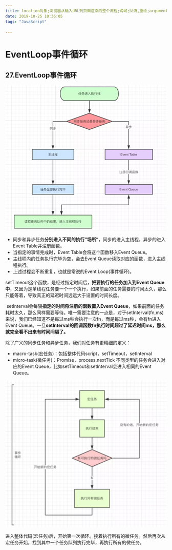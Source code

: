 ```yaml
---
title: location对象;浏览器从输入URL到页面渲染的整个流程;跨域;回流,重绘;arguments(补充)
date: 2019-10-25 10:36:05
tags: "JavaScript"

---
```


EventLoop事件循环
=========================


27.EventLoop事件循环
---------------------

![](https://raw.githubusercontent.com/hhhwwq/MarkdownPhotos/master/eventlop_1.png)

-   同步和异步任务**分别进入不同的执行”场所”**，同步的进入主线程，异步的进入Event
    Table并注册函数。
-   当指定的事情完成时，Event Table会将这个函数移入Event Queue。
-   主线程内的任务执行完毕为空，会去Event
    Queue读取对应的函数，进入主线程执行。
-   上述过程会不断重复，也就是常说的Event Loop(事件循环)。

setTimeout这个函数，是经过指定时间后，**把要执行的任务加入到Event
Queue中**，又因为是单线程任务要一个一个执行，如果前面的任务需要的时间太久，那么只能等着，导致真正的延迟时间远远大于设置的时间长度。

​ setInterval会每隔**指定的时间将注册的函数置入Event
Queue**，如果前面的任务耗时太久，那么同样需要等待。唯一需要注意的一点是，对于setInterval(fn,ms)来说，我们已经知道不是每过ms秒会执行一次fn，而是每过ms秒，会有fn进入Event
Queue。一旦**setInterval的回调函数fn执行时间超过了延迟时间ms，那么就完全看不出来有时间间隔了。**

除了广义的同步任务和异步任务，我们对任务有更精细的定义：

-   macro-task(宏任务)：包括整体代码script，setTimeout，setInterval
-   micro-task(微任务)：Promise，process.nextTick
    不同类型的任务会进入对应的Event
    Queue，比如setTimeout和setInterval会进入相同的Event Queue。

![](https://raw.githubusercontent.com/hhhwwq/MarkdownPhotos/master/eventlop_2.png)

进入整体代码(宏任务)后，开始第一次循环。接着执行所有的微任务。然后再次从宏任务开始，找到其中一个任务队列执行完毕，再执行所有的微任务。

